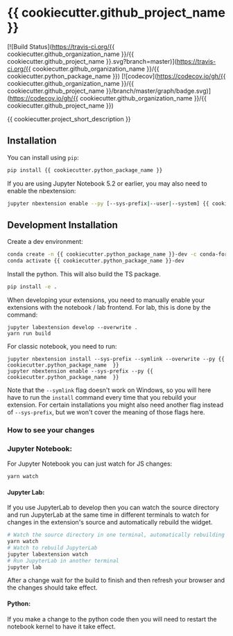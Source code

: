 # {{ cookiecutter.github_project_name }}

[![Build Status](https://travis-ci.org/{{ cookiecutter.github_organization_name }}/{{ cookiecutter.github_project_name  }}.svg?branch=master)](https://travis-ci.org/{{ cookiecutter.github_organization_name }}/{{ cookiecutter.python_package_name  }})
[![codecov](https://codecov.io/gh/{{ cookiecutter.github_organization_name }}/{{ cookiecutter.github_project_name  }}/branch/master/graph/badge.svg)](https://codecov.io/gh/{{ cookiecutter.github_organization_name }}/{{ cookiecutter.github_project_name  }})

{{ cookiecutter.project_short_description }}

## Installation

You can install using `pip`:

```bash
pip install {{ cookiecutter.python_package_name }}
```

If you are using Jupyter Notebook 5.2 or earlier, you may also need to enable
the nbextension:

```bash
jupyter nbextension enable --py [--sys-prefix|--user|--system] {{ cookiecutter.python_package_name }}
```

## Development Installation

Create a dev environment:

```bash
conda create -n {{ cookiecutter.python_package_name }}-dev -c conda-forge nodejs yarn python jupyterlab
conda activate {{ cookiecutter.python_package_name }}-dev
```

Install the python. This will also build the TS package.

```bash
pip install -e .
```

When developing your extensions, you need to manually enable your extensions with the
notebook / lab frontend. For lab, this is done by the command:

```
jupyter labextension develop --overwrite .
yarn run build
```

For classic notebook, you need to run:

```
jupyter nbextension install --sys-prefix --symlink --overwrite --py {{ cookiecutter.python_package_name  }}
jupyter nbextension enable --sys-prefix --py {{ cookiecutter.python_package_name  }}
```

Note that the `--symlink` flag doesn't work on Windows, so you will here have to run
the `install` command every time that you rebuild your extension. For certain installations
you might also need another flag instead of `--sys-prefix`, but we won't cover the meaning
of those flags here.

### How to see your changes
### Jupyter Notebook:
For Jupyter Notebook you can just watch for JS changes:

```bash
yarn watch
```

#### Jupyter Lab:
If you use JupyterLab to develop then you can watch the source directory and run JupyterLab at the same time in different
terminals to watch for changes in the extension's source and automatically rebuild the widget.

```bash
# Watch the source directory in one terminal, automatically rebuilding when needed
yarn watch
# Watch to rebuild JupyterLab
jupyter labextension watch
# Run JupyterLab in another terminal
jupyter lab
```

After a change wait for the build to finish and then refresh your browser and the changes should take effect.

#### Python:
If you make a change to the python code then you will need to restart the notebook kernel to have it take effect.
